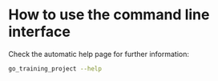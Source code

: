 # How to use the command line interface

Check the automatic help page for further information:

```bash
go_training_project --help
```
